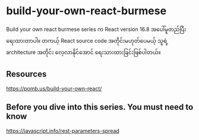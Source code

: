 # build-your-own-react-burmese

Build your own react burmese series က React version 16.8 အပေါ်မူတည်ပြီးရေးထားတာပါ။
တကယ့် React source code အတိုင်းမဟုတ်ပေမယ့် သူရဲ့ architecture အတိုင်း လေ့လာနိုင်အောင် ရေးသားထားခြင်းဖြစ်ပါတယ်။
## Resources
https://pomb.us/build-your-own-react/

## Before you dive into this series. You must need to know

https://javascript.info/rest-parameters-spread